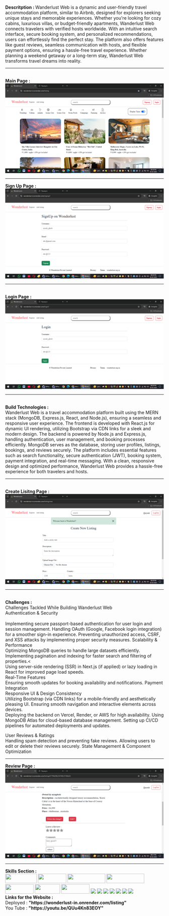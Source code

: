 <b>Descritption : </b> 
Wanderlust Web is a dynamic and user-friendly travel accommodation platform, similar to Airbnb, designed for explorers seeking unique stays and memorable experiences. Whether you're looking for cozy cabins, luxurious villas, or budget-friendly apartments, Wanderlust Web connects travelers with verified hosts worldwide. With an intuitive search interface, secure booking system, and personalized recommendations, users can effortlessly find the perfect stay. The platform also offers features like guest reviews, seamless communication with hosts, and flexible payment options, ensuring a hassle-free travel experience. Whether planning a weekend getaway or a long-term stay, Wanderlust Web transforms travel dreams into reality.
<hr>
<br>
<b>Main Page  : </b><br>
<img src="/public/main.png" alt="mainPage">
<hr>
<b>Sign Up Page : </b><br>
<img src="public/signup.png" alt="SignUp">
<hr>
<br>
<b>Login Page : </b> <br>
<img src="public/login.png" alt="Singup"> 
<hr>
<br>
<b>Build Technologies : </b><br>
Wanderlust Web is a travel accommodation platform built using the MERN stack (MongoDB, Express.js, React, and Node.js), ensuring a seamless and responsive user experience. The frontend is developed with React.js for dynamic UI rendering, utilizing Bootstrap via CDN links for a sleek and modern design. The backend is powered by Node.js and Express.js, handling authentication, user management, and booking processes efficiently. MongoDB serves as the database, storing user profiles, listings, bookings, and reviews securely. The platform includes essential features such as search functionality, secure authentication (JWT), booking system, payment integration, and real-time messaging. With a clean, responsive design and optimized performance, Wanderlust Web provides a hassle-free experience for both travelers and hosts.
<hr>
<br>
<b>Create Lisitng  Page : </b> <br>
<img src="public/create.png" alt="create"> 
<hr>
<br>
<b>Challenges  : </b> 
<br>
Challenges Tackled While Building Wanderlust Web<br>
Authentication & Security<br>
<br>
Implementing secure passport-based authentication for user login and session management.
Handling OAuth (Google, Facebook login integration) for a smoother sign-in experience.
Preventing unauthorized access, CSRF, and XSS attacks by implementing proper security measures.
Scalability & Performance
<br>
Optimizing MongoDB queries to handle large datasets efficiently.<br>
Implementing pagination and indexing for faster search and filtering of properties.<<br>
Using server-side rendering (SSR) in Next.js (if applied) or lazy loading in React for improved page load speeds.<br>
Real-Time Features
<br>
Ensuring smooth updates for booking availability and notifications.
Payment Integration
<br>
Responsive UI & Design Consistency
<br>
Utilizing Bootstrap (via CDN links) for a mobile-friendly and aesthetically pleasing UI.
Ensuring smooth navigation and interactive elements across devices.
<br>
Deploying the backend on Vercel, Render, or AWS for high availability.
Using MongoDB Atlas for cloud-based database management.
Setting up CI/CD pipelines for automated deployments and updates.<br>

User Reviews & Ratings<br>
Handling spam detection and preventing fake reviews.
Allowing users to edit or delete their reviews securely.
State Management & Component Optimization
<br><hr>
<b>Review Page : </b><br>
<img src="public/review.png" alt="review">
<hr>
<b>Skills Section : </b> 
<br>
<span><img src="https://img.shields.io/badge/-HTML5-E34F26?style=flat-square&logo=html5&logoColor=white" height="30px" width="100px"></span>
<span><img src="https://img.shields.io/badge/-CSS3-1572B6?style=flat-square&logo=css3" height="30px" width="90px" ></span>
<span><img src="https://img.shields.io/badge/Tailwind_CSS-e164e3?style=flat-square&logo=tailwindcss&logoColor=white" height="30px" width="120px" ></span>
<span><img src="https://img.shields.io/badge/RESTFULL_API--eeff6e?style=flat-square"
" height="30px" width="120px" ></span>
<span><img src="https://img.shields.io/badge/-MATERIAL_UI-ff6e6e?style=flat-square" height="30px" width="90px" ></span>
<span><img src="https://img.shields.io/badge/-RENDER-f23400?style=flat-square" height="30px" width="80px" ></span>
<span><img src="https://img.shields.io/badge/-JavaScript-black?style=flat-square&logo=javascript" height="30px" width="90px"></span>
<span><img src="https://camo.githubusercontent.com/84e0999fa027dedfb31a169d54da33fd98f9691c0b3aba4687a0e0a64cede44d/68747470733a2f2f696d672e736869656c64732e696f2f62616467652f6d7973716c2d2532333030662e7376673f7374796c653d666f722d7468652d6261646765266c6f676f3d6d7973716c266c6f676f436f6c6f723d7768697465"></span>
<span><img src="https://camo.githubusercontent.com/ec9b2bbaccf6915a29050ce24c10cd9b481b0c41b0bf5194add3e69f49a9be3c/68747470733a2f2f696d672e736869656c64732e696f2f62616467652f4d6f6e676f44422d2532333465613934622e7376673f7374796c653d666f722d7468652d6261646765266c6f676f3d6d6f6e676f6462266c6f676f436f6c6f723d7768697465"></span>
<span><img src="https://camo.githubusercontent.com/e01b1cfdcc52e26519db194c2a7b4b93eafe7a614a0dab69cfe967864a8f1119/68747470733a2f2f696d672e736869656c64732e696f2f62616467652f657870726573732e6a732d2532333430346435392e7376673f7374796c653d666f722d7468652d6261646765266c6f676f3d65787072657373266c6f676f436f6c6f723d253233363144414642"></span>
<span><img src="https://camo.githubusercontent.com/0d7ef95b10e93801a3bd8637bec636064d518a4c73366504ed50b04cf32a5727/68747470733a2f2f696d672e736869656c64732e696f2f62616467652f626f6f7473747261702d2532333536334437432e7376673f7374796c653d666f722d7468652d6261646765266c6f676f3d626f6f747374726170266c6f676f436f6c6f723d7768697465"></span>
<span><img src="https://camo.githubusercontent.com/8477a50d7210f0f3bf15fbe5b44809296b75f2101a2927818599d72c8ea72cef/68747470733a2f2f696d672e736869656c64732e696f2f62616467652f6e6f64652e6a732d3644413535463f7374796c653d666f722d7468652d6261646765266c6f676f3d6e6f64652e6a73266c6f676f436f6c6f723d7768697465"></span>
<span>
<span><img src="https://camo.githubusercontent.com/f93e05694a6f01f2f6a37713a454a942442a5ff2b33083891096a6f7e57842f8/68747470733a2f2f696d672e736869656c64732e696f2f62616467652f72656163742d2532333230323332612e7376673f7374796c653d666f722d7468652d6261646765266c6f676f3d7265616374266c6f676f436f6c6f723d253233363144414642"></span>
<span><img src="https://camo.githubusercontent.com/fd00f5fb76a02f6093a50142c52193fa6353f4a1b5199827c57cbe99d611b532/68747470733a2f2f696d672e736869656c64732e696f2f62616467652f4e504d2d2532334342333833372e7376673f7374796c653d666f722d7468652d6261646765266c6f676f3d6e706d266c6f676f436f6c6f723d7768697465"></span>
<br>
<b>Links for the Website : </b> <br>
Deployed : <b>"https://wonderlust-in.onrender.com/listing"</b> <br>
You Tube : <b>"https://youtu.be/QUu4Kn83EOY"</b>


